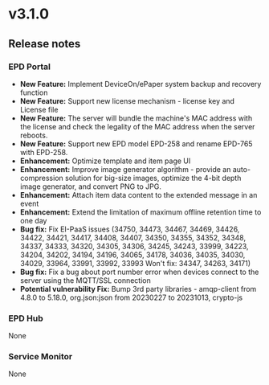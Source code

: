 # v3.1.0

## Release notes

### EPD Portal

* **New Feature:** Implement DeviceOn/ePaper system backup and recovery function
* **New Feature:** Support new license mechanism - license key and License file
* **New Feature:** The server will bundle the machine's MAC address with the license and check the legality of the MAC address when the server reboots.
* **New Feature:** Support new EPD model EPD-258 and rename EPD-765 with EPD-258.
* **Enhancement:** Optimize template and item page UI
* **Enhancement:** Improve image generator algorithm - provide an auto-compression solution for big-size images, optimize the 4-bit depth image generator, and convert PNG to JPG.
* **Enhancement:** Attach item data content to the extended message in an event
* **Enhancement:** Extend the limitation of maximum offline retention time to one day
* **Bug fix:** Fix EI-PaaS issues (34750, 34473, 34467, 34469, 34426, 34422, 34421, 34417, 34408, 34407, 34350, 34355, 34352, 34348, 34337, 34333, 34320, 34305, 34306, 34245, 34243, 33999, 34223, 34204, 34202, 34194, 34196, 34065, 34178, 34036, 34035, 34030, 34029, 33964, 33991, 33992, 33993 Won't fix: 34347, 34263, 34171)
* **Bug fix:** Fix a bug about port number error when devices connect to the server using the MQTT/SSL connection
* **Potential vulnerability Fix:** Bump 3rd party libraries - amqp-client from 4.8.0 to 5.18.0, org.json:json from 20230227 to 20231013, crypto-js

### EPD Hub

None

### Service Monitor

None
